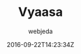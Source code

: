---
title: "Vyaasa"
github: https://github.com/sharu725/vyaasa
demo: http://webjeda.com/vyaasa
author: webjeda

ssg:
  - Jekyll
cms:
  - No Cms
date: 2016-09-22T14:23:34Z
github_branch: master
---